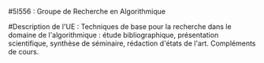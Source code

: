#5I556 : Groupe de Recherche en Algorithmique

#Description de l'UE :
Techniques de base pour la recherche dans le domaine de l'algorithmique : étude bibliographique, présentation scientifique, synthèse de séminaire, rédaction d'états de l'art. Compléments de cours.
